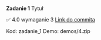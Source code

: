 **Zadanie 1** Tytuł

:white_check_mark: 4.0 wymaganie 3 [Link do commita](https://github.com/TypicalMonkey/E-Biznes/commit/acba0e939ba5651faab0b7d8230f111f02225775)

Kod: zadanie_1
Demo: demos/4.zip

